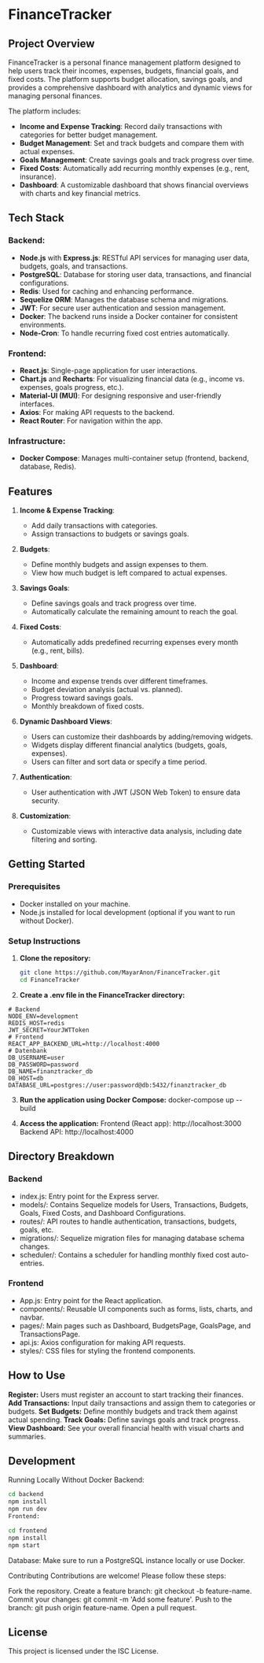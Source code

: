 # **FinanceTracker**

## **Project Overview**
FinanceTracker is a personal finance management platform designed to help users track their incomes, expenses, budgets, financial goals, and fixed costs. The platform supports budget allocation, savings goals, and provides a comprehensive dashboard with analytics and dynamic views for managing personal finances.

The platform includes:

- **Income and Expense Tracking**: Record daily transactions with categories for better budget management.
- **Budget Management**: Set and track budgets and compare them with actual expenses.
- **Goals Management**: Create savings goals and track progress over time.
- **Fixed Costs**: Automatically add recurring monthly expenses (e.g., rent, insurance).
- **Dashboard**: A customizable dashboard that shows financial overviews with charts and key financial metrics.
## **Tech Stack**

### **Backend**:
- **Node.js** with **Express.js**: RESTful API services for managing user data, budgets, goals, and transactions.
- **PostgreSQL**: Database for storing user data, transactions, and financial configurations.
- **Redis**: Used for caching and enhancing performance.
- **Sequelize ORM**: Manages the database schema and migrations.
- **JWT**: For secure user authentication and session management.
- **Docker**: The backend runs inside a Docker container for consistent environments.
- **Node-Cron**: To handle recurring fixed cost entries automatically.

### **Frontend**:
- **React.js**: Single-page application for user interactions.
- **Chart.js** and **Recharts**: For visualizing financial data (e.g., income vs. expenses, goals progress, etc.).
- **Material-UI (MUI)**: For designing responsive and user-friendly interfaces.
- **Axios**: For making API requests to the backend.
- **React Router**: For navigation within the app.

### **Infrastructure**:
- **Docker Compose**: Manages multi-container setup (frontend, backend, database, Redis).
  
## **Features**

1. **Income & Expense Tracking**:
   - Add daily transactions with categories.
   - Assign transactions to budgets or savings goals.
  
2. **Budgets**:
   - Define monthly budgets and assign expenses to them.
   - View how much budget is left compared to actual expenses.

3. **Savings Goals**:
   - Define savings goals and track progress over time.
   - Automatically calculate the remaining amount to reach the goal.

4. **Fixed Costs**:
   - Automatically adds predefined recurring expenses every month (e.g., rent, bills).

5. **Dashboard**:
   - Income and expense trends over different timeframes.
   - Budget deviation analysis (actual vs. planned).
   - Progress toward savings goals.
   - Monthly breakdown of fixed costs.

6. **Dynamic Dashboard Views**:
   - Users can customize their dashboards by adding/removing widgets.
   - Widgets display different financial analytics (budgets, goals, expenses).
   - Users can filter and sort data or specify a time period.

7. **Authentication**:
   - User authentication with JWT (JSON Web Token) to ensure data security.

8. **Customization**:
   - Customizable views with interactive data analysis, including date filtering and sorting.

## **Getting Started**

### **Prerequisites**
- Docker installed on your machine.
- Node.js installed for local development (optional if you want to run without Docker).

### **Setup Instructions**

1. **Clone the repository:**

   ```bash
   git clone https://github.com/MayarAnon/FinanceTracker.git
   cd FinanceTracker
   ```

2. **Create a .env file in the FinanceTracker directory:**
```env
# Backend
NODE_ENV=development
REDIS_HOST=redis
JWT_SECRET=YourJWTToken
# Frontend
REACT_APP_BACKEND_URL=http://localhost:4000
# Datenbank
DB_USERNAME=user
DB_PASSWORD=password
DB_NAME=finanztracker_db
DB_HOST=db
DATABASE_URL=postgres://user:password@db:5432/finanztracker_db
```
3. **Run the application using Docker Compose:**
docker-compose up --build

4. **Access the application:**
Frontend (React app): http://localhost:3000
Backend API: http://localhost:4000

## **Directory Breakdown**
### **Backend**
  - index.js: Entry point for the Express server.
  - models/: Contains Sequelize models for Users, Transactions, Budgets, Goals, Fixed Costs, and Dashboard Configurations.
  - routes/: API routes to handle authentication, transactions, budgets, goals, etc.
  - migrations/: Sequelize migration files for managing database schema changes.
  - scheduler/: Contains a scheduler for handling monthly fixed cost auto-entries.
### **Frontend**
  - App.js: Entry point for the React application.
  - components/: Reusable UI components such as forms, lists, charts, and navbar.
  - pages/: Main pages such as Dashboard, BudgetsPage, GoalsPage, and TransactionsPage.
  - api.js: Axios configuration for making API requests.
  - styles/: CSS files for styling the frontend components.
## **How to Use**
**Register:** Users must register an account to start tracking their finances.
**Add Transactions:** Input daily transactions and assign them to categories or budgets.
**Set Budgets:** Define monthly budgets and track them against actual spending.
**Track Goals:** Define savings goals and track progress.
**View Dashboard:** See your overall financial health with visual charts and summaries.
## **Development**
Running Locally Without Docker
Backend:
```bash
cd backend
npm install
npm run dev
Frontend:
```
```bash
cd frontend
npm install
npm start
```
Database: Make sure to run a PostgreSQL instance locally or use Docker.

Contributing
Contributions are welcome! Please follow these steps:

Fork the repository.
Create a feature branch: git checkout -b feature-name.
Commit your changes: git commit -m 'Add some feature'.
Push to the branch: git push origin feature-name.
Open a pull request.
## **License**
This project is licensed under the ISC License.
